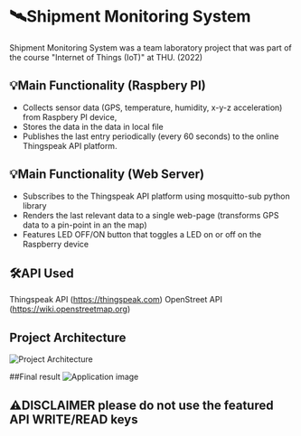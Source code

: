 # 🛰️Shipment Monitoring System
Shipment Monitoring System was a team laboratory project that was part of the course "Internet of Things (IoT)" at THU. (2022)
  
## 💡Main Functionality (Raspbery PI)
- Collects sensor data (GPS, temperature, humidity, x-y-z acceleration) from Raspbery PI device, 
- Stores the data in the data in local file
- Publishes the last entry periodically (every 60 seconds) to the online Thingspeak API platform.

## 💡Main Functionality (Web Server)
- Subscribes to the Thingspeak API platform using mosquitto-sub python library
- Renders the last relevant data to a single web-page (transforms GPS data to a pin-point in an the map)
- Features LED OFF/ON button that toggles a LED on or off on the Raspberry device 

## 🛠️API Used
Thingspeak API (https://thingspeak.com)
OpenStreet API (https://wiki.openstreetmap.org)

## Project Architecture
<img src="https://i.imgur.com/OG88lkn.png" style="width: 30%, height:30%" alt="Project Architecture"  /> 

##Final result 
<img src="https://i.imgur.com/MUaxMtA.png" style="width: 30%, height:30%" alt="Application image"  />  

## ⚠️DISCLAIMER please do not use the featured API WRITE/READ keys 
